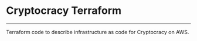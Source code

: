 # Cryptocracy Terraform
---

Terraform code to describe infrastructure as code for Cryptocracy on AWS.